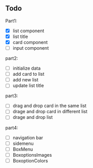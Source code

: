 ## Todo

Part1:

- [x] list component
- [x] list title
- [x] card component
- [ ] input component

part2:

- [ ] initialize data
- [ ] add card to list
- [ ] add new list
- [ ] update list title

part3:

- [ ] drag and drop card in the same list
- [ ] drage and drop card in different list
- [ ] drage and drop list

part4:

- [ ] navigation bar
- [ ] sidemenu
- [ ] BoxMenu
- [ ] BoxoptionsImages
- [ ] BoxoptionColors
